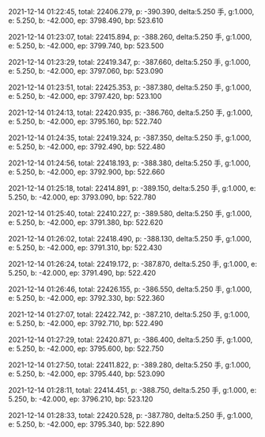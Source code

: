 2021-12-14 01:22:45, total: 22406.279, p: -390.390, delta:5.250 手, g:1.000, e: 5.250, b: -42.000, ep: 3798.490, bp: 523.610

2021-12-14 01:23:07, total: 22415.894, p: -388.260, delta:5.250 手, g:1.000, e: 5.250, b: -42.000, ep: 3799.740, bp: 523.500

2021-12-14 01:23:29, total: 22419.347, p: -387.660, delta:5.250 手, g:1.000, e: 5.250, b: -42.000, ep: 3797.060, bp: 523.090

2021-12-14 01:23:51, total: 22425.353, p: -387.380, delta:5.250 手, g:1.000, e: 5.250, b: -42.000, ep: 3797.420, bp: 523.100

2021-12-14 01:24:13, total: 22420.935, p: -386.760, delta:5.250 手, g:1.000, e: 5.250, b: -42.000, ep: 3795.160, bp: 522.740

2021-12-14 01:24:35, total: 22419.324, p: -387.350, delta:5.250 手, g:1.000, e: 5.250, b: -42.000, ep: 3792.490, bp: 522.480

2021-12-14 01:24:56, total: 22418.193, p: -388.380, delta:5.250 手, g:1.000, e: 5.250, b: -42.000, ep: 3792.900, bp: 522.660

2021-12-14 01:25:18, total: 22414.891, p: -389.150, delta:5.250 手, g:1.000, e: 5.250, b: -42.000, ep: 3793.090, bp: 522.780

2021-12-14 01:25:40, total: 22410.227, p: -389.580, delta:5.250 手, g:1.000, e: 5.250, b: -42.000, ep: 3791.380, bp: 522.620

2021-12-14 01:26:02, total: 22418.490, p: -388.130, delta:5.250 手, g:1.000, e: 5.250, b: -42.000, ep: 3791.310, bp: 522.430

2021-12-14 01:26:24, total: 22419.172, p: -387.870, delta:5.250 手, g:1.000, e: 5.250, b: -42.000, ep: 3791.490, bp: 522.420

2021-12-14 01:26:46, total: 22426.155, p: -386.550, delta:5.250 手, g:1.000, e: 5.250, b: -42.000, ep: 3792.330, bp: 522.360

2021-12-14 01:27:07, total: 22422.742, p: -387.210, delta:5.250 手, g:1.000, e: 5.250, b: -42.000, ep: 3792.710, bp: 522.490

2021-12-14 01:27:29, total: 22420.871, p: -386.400, delta:5.250 手, g:1.000, e: 5.250, b: -42.000, ep: 3795.600, bp: 522.750

2021-12-14 01:27:50, total: 22411.822, p: -389.280, delta:5.250 手, g:1.000, e: 5.250, b: -42.000, ep: 3795.440, bp: 523.090

2021-12-14 01:28:11, total: 22414.451, p: -388.750, delta:5.250 手, g:1.000, e: 5.250, b: -42.000, ep: 3796.210, bp: 523.120

2021-12-14 01:28:33, total: 22420.528, p: -387.780, delta:5.250 手, g:1.000, e: 5.250, b: -42.000, ep: 3795.340, bp: 522.890